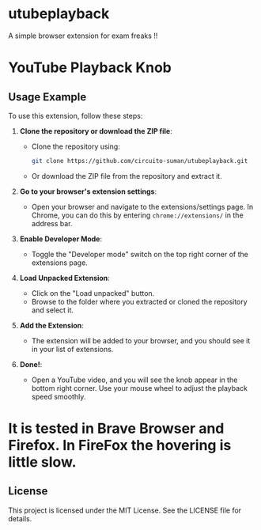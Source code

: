 # utubeplayback

A simple browser extension for exam freaks !!

# YouTube Playback Knob

## Usage Example

To use this extension, follow these steps:

1. **Clone the repository or download the ZIP file**:

   - Clone the repository using:
     ```bash
     git clone https://github.com/circuito-suman/utubeplayback.git
     ```
   - Or download the ZIP file from the repository and extract it.

2. **Go to your browser's extension settings**:

   - Open your browser and navigate to the extensions/settings page. In Chrome, you can do this by entering `chrome://extensions/` in the address bar.

3. **Enable Developer Mode**:

   - Toggle the "Developer mode" switch on the top right corner of the extensions page.

4. **Load Unpacked Extension**:

   - Click on the "Load unpacked" button.
   - Browse to the folder where you extracted or cloned the repository and select it.

5. **Add the Extension**:

   - The extension will be added to your browser, and you should see it in your list of extensions.

6. **Done!**:
   - Open a YouTube video, and you will see the knob appear in the bottom right corner. Use your mouse wheel to adjust the playback speed smoothly.
  
# It is tested in Brave Browser and Firefox. In FireFox the hovering is little slow.

## License

This project is licensed under the MIT License. See the LICENSE file for details.
